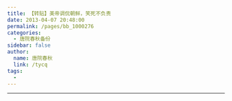 ```yaml
---
title: 【转贴】美帝调侃朝鲜，笑死不负责
date: 2013-04-07 20:48:00
permalink: /pages/bb_1000276
categories: 
  - 唐院春秋备份
sidebar: false
author: 
  name: 唐院春秋
  link: /tycq
tags: 
  - 
---
```


* * *
